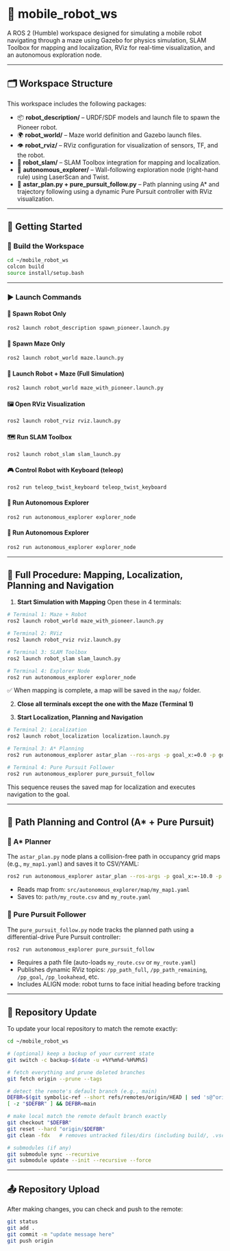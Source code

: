 # 🤖 mobile_robot_ws

A ROS 2 (Humble) workspace designed for simulating a mobile robot navigating through a maze using Gazebo for physics simulation, SLAM Toolbox for mapping and localization, RViz for real-time visualization, and an autonomous exploration node.

---

## 🗂️ Workspace Structure

This workspace includes the following packages:

- 📦 **robot_description/** – URDF/SDF models and launch file to spawn the Pioneer robot.
- 🌍 **robot_world/** – Maze world definition and Gazebo launch files.
- 👁️ **robot_rviz/** – RViz configuration for visualization of sensors, TF, and the robot.
- 🧭 **robot_slam/** – SLAM Toolbox integration for mapping and localization.
- 🚀 **autonomous_explorer/** – Wall-following exploration node (right-hand rule) using LaserScan and Twist.
- 📍 **astar_plan.py + pure_pursuit_follow.py** – Path planning using A* and trajectory following using a dynamic Pure Pursuit controller with RViz visualization.

---

## 🚀 Getting Started

### 🔧 Build the Workspace

```bash
cd ~/mobile_robot_ws
colcon build
source install/setup.bash
```

---

### ▶️ Launch Commands

#### 🤖 Spawn Robot Only

```bash
ros2 launch robot_description spawn_pioneer.launch.py
```

#### 🧱 Spawn Maze Only

```bash
ros2 launch robot_world maze.launch.py
```

#### 🧩 Launch Robot + Maze (Full Simulation)

```bash
ros2 launch robot_world maze_with_pioneer.launch.py
```

#### 🖼️ Open RViz Visualization

```bash
ros2 launch robot_rviz rviz.launch.py
```

#### 🗺️ Run SLAM Toolbox

```bash
ros2 launch robot_slam slam_launch.py
```

#### 🎮 Control Robot with Keyboard (teleop)

```bash
ros2 run teleop_twist_keyboard teleop_twist_keyboard
```

#### 🤖 Run Autonomous Explorer

```bash
ros2 run autonomous_explorer explorer_node
```

#### 🤖 Run Autonomous Explorer

```bash
ros2 run autonomous_explorer explorer_node
```

---

## 🧭 Full Procedure: Mapping, Localization, Planning and Navigation

1. **Start Simulation with Mapping**
   Open these in 4 terminals:

```bash
# Terminal 1: Maze + Robot
ros2 launch robot_world maze_with_pioneer.launch.py

# Terminal 2: RViz
ros2 launch robot_rviz rviz.launch.py

# Terminal 3: SLAM Toolbox
ros2 launch robot_slam slam_launch.py

# Terminal 4: Explorer Node
ros2 run autonomous_explorer explorer_node
```

✅ When mapping is complete, a map will be saved in the `map/` folder.

2. **Close all terminals except the one with the Maze (Terminal 1)**

3. **Start Localization, Planning and Navigation**

```bash
# Terminal 2: Localization
ros2 launch robot_localization localization.launch.py

# Terminal 3: A* Planning
ros2 run autonomous_explorer astar_plan --ros-args -p goal_x:=0.0 -p goal_y:=0.0

# Terminal 4: Pure Pursuit Follower
ros2 run autonomous_explorer pure_pursuit_follow
```

This sequence reuses the saved map for localization and executes navigation to the goal.

---

## 🧠 Path Planning and Control (A* + Pure Pursuit)

### 🧭 A* Planner

The `astar_plan.py` node plans a collision-free path in occupancy grid maps (e.g., `my_map1.yaml`) and saves it to CSV/YAML:

```bash
ros2 run autonomous_explorer astar_plan --ros-args -p goal_x:=-10.0 -p goal_y:=0.0
```

- Reads map from: `src/autonomous_explorer/map/my_map1.yaml`
- Saves to: `path/my_route.csv` and `my_route.yaml`

### 🚗 Pure Pursuit Follower

The `pure_pursuit_follow.py` node tracks the planned path using a differential-drive Pure Pursuit controller:

```bash
ros2 run autonomous_explorer pure_pursuit_follow
```

- Requires a path file (auto-loads `my_route.csv` or `my_route.yaml`)
- Publishes dynamic RViz topics: `/pp_path_full`, `/pp_path_remaining`, `/pp_goal`, `/pp_lookahead`, etc.
- Includes ALIGN mode: robot turns to face initial heading before tracking

---

## 🔄 Repository Update

To update your local repository to match the remote exactly:

```bash
cd ~/mobile_robot_ws

# (optional) keep a backup of your current state
git switch -c backup-$(date -u +%Y%m%d-%H%M%S)

# fetch everything and prune deleted branches
git fetch origin --prune --tags

# detect the remote's default branch (e.g., main)
DEFBR=$(git symbolic-ref --short refs/remotes/origin/HEAD | sed 's@^origin/@@')
[ -z "$DEFBR" ] && DEFBR=main

# make local match the remote default branch exactly
git checkout "$DEFBR"
git reset --hard "origin/$DEFBR"
git clean -fdx   # removes untracked files/dirs (including build/, .vscode/, etc.)

# submodules (if any)
git submodule sync --recursive
git submodule update --init --recursive --force
```

---

## 📤 Repository Upload

After making changes, you can check and push to the remote:

```bash
git status
git add .
git commit -m "update message here"
git push origin
```

